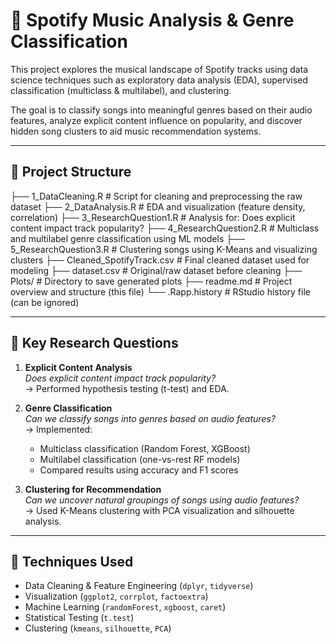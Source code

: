 # 🎵 Spotify Music Analysis & Genre Classification

This project explores the musical landscape of Spotify tracks using data science techniques such as exploratory data analysis (EDA), supervised classification (multiclass & multilabel), and clustering.

The goal is to classify songs into meaningful genres based on their audio features, analyze explicit content influence on popularity, and discover hidden song clusters to aid music recommendation systems.

---

## 📂 Project Structure

├── 1_DataCleaning.R # Script for cleaning and preprocessing the raw dataset
├── 2_DataAnalysis.R # EDA and visualization (feature density, correlation)
├── 3_ResearchQuestion1.R # Analysis for: Does explicit content impact track popularity?
├── 4_ResearchQuestion2.R # Multiclass and multilabel genre classification using ML models
├── 5_ResearchQuestion3.R # Clustering songs using K-Means and visualizing clusters
├── Cleaned_SpotifyTrack.csv # Final cleaned dataset used for modeling
├── dataset.csv # Original/raw dataset before cleaning
├── Plots/ # Directory to save generated plots
├── readme.md # Project overview and structure (this file)
└── .Rapp.history # RStudio history file (can be ignored)


---

## 🔬 Key Research Questions

1. **Explicit Content Analysis**  
   _Does explicit content impact track popularity?_  
   → Performed hypothesis testing (t-test) and EDA.

2. **Genre Classification**  
   _Can we classify songs into genres based on audio features?_  
   → Implemented:
   - Multiclass classification (Random Forest, XGBoost)
   - Multilabel classification (one-vs-rest RF models)
   - Compared results using accuracy and F1 scores

3. **Clustering for Recommendation**  
   _Can we uncover natural groupings of songs using audio features?_  
   → Used K-Means clustering with PCA visualization and silhouette analysis.

---

## 🧪 Techniques Used

- Data Cleaning & Feature Engineering (`dplyr`, `tidyverse`)
- Visualization (`ggplot2`, `corrplot`, `factoextra`)
- Machine Learning (`randomForest`, `xgboost`, `caret`)
- Statistical Testing (`t.test`)
- Clustering (`kmeans`, `silhouette`, `PCA`)
